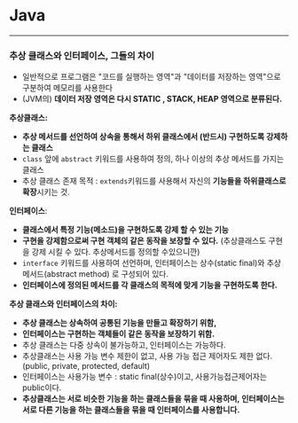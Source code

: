 # Java

---
### 추상 클래스와 인터페이스, 그들의 차이
* 일반적으로 프로그램은 "코드를 실행하는 영역"과 "데이터를 저장하는 영역"으로 구분하여 메모리를 사용한다
* (JVM의) **데이터 저장 영역은 다시 STATIC , STACK, HEAP 영역으로 분류된다.**
  
**추상클래스:**
- **추상 메서드를 선언하여 상속을 통해서 하위 클래스에서 (반드시) 구현하도록 강제하는 클래스**
- `class` 앞에 `abstract` 키워드를 사용하여 정의, 하나 이상의 추상 메서드를 가지는 클래스
- 추상 클래스 존재 목적 : `extends`키워드를 사용해서 자신의 **기능들을 하위클래스로 확장**시키는 것.

**인터페이스**:
- **클래스에서 특정 기능(메소드)을 구현하도록 강제 할 수 있는 기능**
- **구현을 강제함으로써 구현 객체의 같은 동작을 보장할 수 있다.** (추상클래스도 구현을 강제 시킬 수 있다. 추상메서드를 정의할 수있으니깐)
- `interface` 키워드를 사용하여 선언하며, 인터페이스는 상수(static final)와 추상 메서드(abstract method) 로 구성되어 있다.
- **인터페이스에 정의된 메서드를 각 클래스의 목적에 맞게 기능을 구현하도록 한다.**

**추상 클래스와 인터페이스의 차이:**
- **추상 클래스는 상속하여 공통된 기능을 만들고 확장하기 위함,**
- **인터페이스는 구현하는 객체들이 같은 동작을 보장하기 위함.**
- 추상 클래스는 다중 상속이 불가능하고, 인터페이스는 가능하다.
- 추상클래스는 사용 가능 변수 제한이 없고, 사용 가능 접근 제어자도 제한 없다.(public, private, protected, default)
- 인터페이스는 사용가능 변수 : static final(상수)이고, 사용가능접근제어자는 public이다.
- **추상클래스는 서로 비슷한 기능을 하는 클래스들을 묶을 때 사용하며, 인터페이스는 서로 다른 기능을 하는 클래스들을 묶을 때 인터페이스를 사용합니다.**